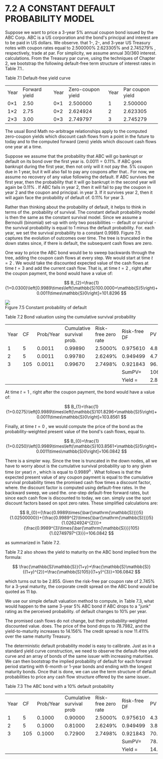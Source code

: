 # 7.2 A CONSTANT DEFAULT PROBABILITY MODEL  

Suppose we want to price a 3-year $5\%$ annual coupon bond issued by the ABC Corp. ABC is a US corporation and the bond's principal and interest are to be paid in US dollars. We observe. that 1-, 2-, and 3-year US Treasury notes with coupon rates equal to $2.500000\%$ $2.623305\%$ and $2.745279\%$ , respectively, trade at par. For simplicity, we assume annual 30/360 interest. calculations. From the Treasury par curve, using the techniques of Chapter 2, we bootstrap the following default-free term structure of interest rates in Table 7.1..  

Table 7.1 Default-free yield curve   


<html><body><table><tr><td>Year</td><td>Forward yield</td><td>Year</td><td>Zero-coupon yield</td><td>Year</td><td>Par coupon yield</td></tr><tr><td>0×1</td><td>2.50</td><td>0×1</td><td>2.500000</td><td>1</td><td>2.500000</td></tr><tr><td>1×2</td><td>2.75</td><td>0×2</td><td>2.624924</td><td>2</td><td>2.623305</td></tr><tr><td>2×3</td><td>3.00</td><td>0×3</td><td>2.749797</td><td>3</td><td>2.745279</td></tr></table></body></html>  

The usual Bond Math no-arbitrage relationships apply to the computed zero-coupon yields which discount cash flows from a point in the future to today and to the computed forward (zero) yields which discount cash flows one year at a time.  

Suppose we assume that the probability that ABC will go bankrupt or default on its bond over the first year is. $0.0011=0.11\%.$ If ABC goes bankrupt during the first year, then not only will it not pay the. $5\%$ coupon due in 1 year, but it will also fail to pay any coupons after that.. For now, we assume no recovery of any value following the default. If ABC survives the first year, then the probability that it will go bankrupt in the second year will again be $0.11\%$ . If ABC fails in year 2, then it will fail to pay the coupon in year 2 and the coupon and principal. in year 3. If it survives year 2, then it will again face the probability of default of. $0.11\%$ for year 3.  

Rather than thinking about the probability of default, it helps to think in terms of the. probability of survival. The constant default probability model is then the same as the constant survival model. Since we assume a Bernoulli (binomial) set-up with only two possibilities -- default or survival - the survival probability is equal to 1 minus the default probability. For. each year, we set the survival probability to a constant 0.9989. Figure 7.5 captures the evolution of outcomes over time. The tree is truncated in the down states since, if there is default, the subsequent cash flows are zero.  

One way to price the ABC bond would be to sweep backwards through the tree, adding the coupon cash flows at every step. We would start at time $t=2$ . We would take the discounted expected value of the cash flows at time $t=3$ and add the current cash flow. That is, at time $t=2$ , right after the coupon payment, the bond would have a value of:  

$$
B_{2}=\frac{1}{1+0.0300}\left[0.9989\times\left(\mathbb{S}100.0000+\mathbb{S}5\right)+0.0011\times\mathbb{S}0\right]=101.8296
$$  

![](images/e25d86f9480a228f8bf97974342352af8e38487b663ec9ce373281c785f554a2.jpg)  
Figure 7.5 Constant probability of default  

Table 7.2 Bond valuation using the cumulative survival probability   


<html><body><table><tr><td>Year</td><td>CF</td><td>Prob/Year</td><td>Cumulative survival prob.</td><td>Risk-free zero rate</td><td>Risk-free DF</td><td>PV</td></tr><tr><td>1</td><td>5</td><td>0.0011</td><td>0.99890</td><td>2.5000%</td><td>0.975610</td><td>4.8727</td></tr><tr><td>2</td><td>5</td><td>0.0011</td><td>0.99780</td><td>2.6249%</td><td>0.949499</td><td>4.7371</td></tr><tr><td>3</td><td>105</td><td>0.0011</td><td>0.99670</td><td>2.7498%</td><td>0.921843</td><td>96.4745</td></tr><tr><td></td><td></td><td></td><td></td><td></td><td>SumPV=</td><td>106.0842</td></tr><tr><td></td><td></td><td></td><td></td><td></td><td>Yield =</td><td>2.8550%</td></tr></table></body></html>  

At time $t=1$ , right after the coupon payment, the bond would have a value of:  

$$
B_{1}=\frac{1}{1+0.0275}\left[0.9989\times\left(\mathbb{S}101.8296+\mathbb{S}5\right)+0.0011\times\mathbb{S}0\right]=103.8561
$$  

Finally, at time $t=0$ , we would compute the price of the bond as the probability-weighted present value of the bond's cash flows, equal to.  

$$
B_{0}=\frac{1}{1+0.0250}\left[0.9989\times\left(\mathbb{S}103.8561+\mathbb{S}5\right)+0.0011\times\mathbb{S}0\right]=106.0842
$$  

There is a simpler way. Since the tree is truncated in the down nodes, all we have to worry about is the cumulative survival probability up to any given time (or year) $n$ , which is equal to $0.9989^{n}$ . What follows is that the expected present value of any coupon payment is equal to the cumulative survival probability times the promised cash flow times a discount factor, where. the discount factor is computed using default-free rates. In the backward sweep, we used the. one-step default-free forward rates, but since each cash flow is discounted to today, we can. simply use the spot discount factors based on spot zero rates. These simplified calculations are:  

$$
B_{0}={\frac{0.9989\times{\bar{\mathrm{\mathbb{S}}}}5}{1.02500000}}+{\frac{0.9989^{2}\times{\bar{\mathrm{\mathbb{S}}}}5}{1.02624924^{2}}}+{\frac{0.9989^{3}\times{\bar{\mathrm{\mathbb{S}}}}105}{1.02749797^{3}}}=106.0842
$$  

as summarized in Table 7.2.  

Table 7.2 also shows the yield to maturity on the ABC bond implied from the formula:  

$$
\frac{\mathbb{S}\mathbb{S}}{1+y}+\frac{\mathbb{S}\mathbb{S}}{(1+y)^{2}}+\frac{\mathbb{S}105}{(1+y)^{3}}=106.0842
$$  

which turns out to be 2.855. Given the risk-free par coupon rate of $2.745\%$ for a 3-yeal maturity, the corporate credit spread on the ABC bond would be quoted as 11 bp.  

We use our simple default valuation method to compute, in Table 7.3, what would happen to the same 3-year $5\%$ ABC bond if ABC drops to a "junk" rating as the perceived probability. of default changes to $10\%$ per year.  

The promised cash flows do not change, but their probability-weighted discounted value. does. The price of the bond drops to 78.7982, and the yield-to-maturity increases to $14.156\%$ The credit spread is now $11.411\%$ over the same maturity Treasury.  

The deterministic default probability model is easy to calibrate. Just as in a standard yield curve construction, we need to observe the default-free yield curve and an array of bonds of the same issuer with increasing maturities. We can then bootstrap the implied probability of default for each forward period starting with 6-month or 1-year bonds and ending with the longest maturity bonds. Once that is done, we can use the term structure of default probabilities to price any cash flow structure offered by the same issuer..  

Table 7.3 The ABC bond with a $10\%$ default probability   


<html><body><table><tr><td>Year</td><td>CF</td><td>Prob/Year</td><td>Cumulative survival prob</td><td>Risk-free zero rate</td><td>Risk-free DF</td><td>PV</td></tr><tr><td>1</td><td>5</td><td>0.1000</td><td>0.90000</td><td>2.5000%</td><td>0.975610</td><td>4.3902</td></tr><tr><td>2</td><td>5</td><td>0.1000</td><td>0.81000</td><td>2.6249%</td><td>0.949499</td><td>3.8455</td></tr><tr><td>3</td><td>105</td><td>0.1000</td><td>0.72900</td><td>2.7498%</td><td>0.921843</td><td>70.5625</td></tr><tr><td></td><td></td><td></td><td></td><td></td><td>SumPV=</td><td>78.7982</td></tr><tr><td></td><td></td><td></td><td></td><td></td><td>Yield =</td><td>14.1562%</td></tr></table></body></html>  
